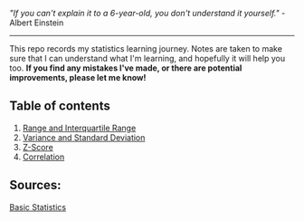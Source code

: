 *"If you can't explain it to a 6-year-old, you don't understand it yourself."* - Albert Einstein

---

This repo records my statistics learning journey. Notes are taken to make sure that I can understand what I'm learning, and hopefully it will help you too.
**If you find any mistakes I've made, or there are potential improvements, please let me know!**

## Table of contents
1. [Range and Interquartile Range](https://github.com/dandycheng/statistics/blob/master/Range%20and%20Interquartile%20Range.ipynb)
2. [Variance and Standard Deviation](https://github.com/dandycheng/statistics/blob/master/Variance%20and%20Standard%20Deviation.ipynb)
3. [Z-Score](https://github.com/dandycheng/statistics/blob/master/Z-Score.ipynb)
4. [Correlation](../blob/master/Correlation.ipynb)

## Sources:

[Basic Statistics](https://www.coursera.org/learn/basic-statistics)
